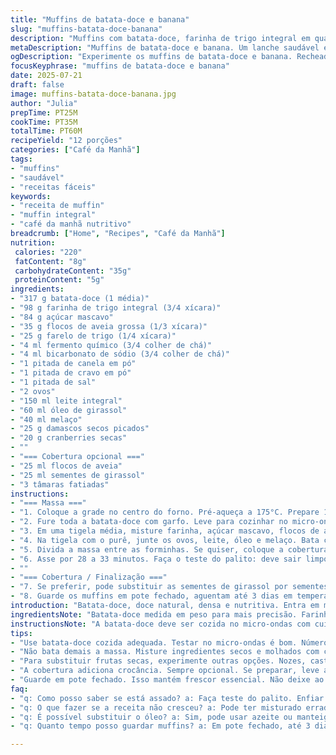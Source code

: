 ```yaml
---
title: "Muffins de batata-doce e banana"
slug: "muffins-batata-doce-banana"
description: "Muffins com batata-doce, farinha de trigo integral em quantidade reduzida, açúcar mascavo, aveia grossa, farelo de trigo, fermento e bicarbonato. Temperos, ovos, leite, óleo de girassol e melaço. Frutas secas variadas trocadas por damascos e cranberries secas. Cobertura opcional com aveia, sementes de girassol e fatias de tâmara. Massa úmida, textura macia e aroma de especiarias, ideal para café da manhã ou lanche."
metaDescription: "Muffins de batata-doce e banana. Um lanche saudável e delicioso. Perfeito para café da manhã ou lanche da tarde."
ogDescription: "Experimente os muffins de batata-doce e banana. Recheados de sabor e nutrientes, ótimos para qualquer hora do dia. Recorte de fruta seca."
focusKeyphrase: "muffins de batata-doce e banana"
date: 2025-07-21
draft: false
image: muffins-batata-doce-banana.jpg
author: "Julia"
prepTime: PT25M
cookTime: PT35M
totalTime: PT60M
recipeYield: "12 porções"
categories: ["Café da Manhã"]
tags:
- "muffins"
- "saudável"
- "receitas fáceis"
keywords:
- "receita de muffin"
- "muffin integral"
- "café da manhã nutritivo"
breadcrumb: ["Home", "Recipes", "Café da Manhã"]
nutrition: 
 calories: "220"
 fatContent: "8g"
 carbohydrateContent: "35g"
 proteinContent: "5g"
ingredients:
- "317 g batata-doce (1 média)"
- "98 g farinha de trigo integral (3/4 xícara)"
- "84 g açúcar mascavo"
- "35 g flocos de aveia grossa (1/3 xícara)"
- "25 g farelo de trigo (1/4 xícara)"
- "4 ml fermento químico (3/4 colher de chá)"
- "4 ml bicarbonato de sódio (3/4 colher de chá)"
- "1 pitada de canela em pó"
- "1 pitada de cravo em pó"
- "1 pitada de sal"
- "2 ovos"
- "150 ml leite integral"
- "60 ml óleo de girassol"
- "40 ml melaço"
- "25 g damascos secos picados"
- "20 g cranberries secas"
- ""
- "=== Cobertura opcional ==="
- "25 ml flocos de aveia"
- "25 ml sementes de girassol"
- "3 tâmaras fatiadas"
instructions:
- "=== Massa ==="
- "1. Coloque a grade no centro do forno. Pré-aqueça a 175°C. Prepare 12 forminhas para muffin com papel manteiga ou silicone."
- "2. Fure toda a batata-doce com garfo. Leve para cozinhar no micro-ondas por cerca de 5 minutos, virando na metade do tempo. Espere 4 minutos para esfriar e retire a polpa. Esmague grosseiramente com garfo até obter cerca de 2/3 xícara de purê."
- "3. Em uma tigela média, misture farinha, açúcar mascavo, flocos de aveia, farelo de trigo, fermento, bicarbonato, canela, cravo e sal. Reserve."
- "4. Na tigela com o purê, junte os ovos, leite, óleo e melaço. Bata com batedor elétrico em velocidade baixa por 1 minuto. Incorpore os ingredientes secos com colher de pau, só até misturar. Adicione os damascos e cranberries e mexa delicadamente."
- "5. Divida a massa entre as forminhas. Se quiser, coloque a cobertura: aveia, sementes e fatias de tâmara por cima, apertando levemente."
- "6. Asse por 28 a 33 minutos. Faça o teste do palito: deve sair limpo. Retire do forno e deixe esfriar ligeiramente em gradinha antes de desenformar."
- ""
- "=== Cobertura / Finalização ==="
- "7. Se preferir, pode substituir as sementes de girassol por sementes de abóbora, ou adicionar um toque de coco ralado na cobertura para variar."
- "8. Guarde os muffins em pote fechado, aguentam até 3 dias em temperatura ambiente ou mais na geladeira. Para melhor conservação, aqueça antes de servir."
introduction: "Batata-doce, doce natural, densa e nutritiva. Entra em muffin junto com farinha integral, dando mais fibra. Açúcar mascavo, adoça com toque caramelizado. Aveia com textura, farelo com saúde. Fermento e bicarbonato pra crescer. Canela e cravo, perfume que lembra festa, inverno. Ovos, leite, óleo, melaço. Tudo misturado sem pressa, só até dar liga. Frutas secas trocadas para mudar o gosto: damasco e cranberry entram, fugindo do comum. Cobertura opcional feita de aveia, sementes e tâmara, crocância e doçura extra. Tempo de forno ligeiramente maior para certeza do cozimento e textura molhadinha. São lanches rápidos, café da manhã reforçado, brisa boa qualquer hora. Misture sem medo. A doçura é acentuada, mas equilibrada, tudo para encarar o dia com sabor e energia. Caso queira, vai da manteiga cremosa por cima, ou um café passado na hora para acompanhar. Pode variar a fruta seca e as sementes, inspiração livre. O visual rústico, com a farinha integral e os flocos, entrega a alma integral, comida feita pra alimentar e agradar."
ingredientsNote: "Batata-doce medida em peso para mais precisão. Farinha integral reduzida para não ficar pesada, pode substituir por farinha branca caso prefira mais leve. Açúcar mascavo usado menos do que o original para diminuir o dulçor, já que melaço adoça e colabora com um sabor profundo. Flocos de aveia e farelo para textura e fibras. Fermento e bicarbonato ajustados para reagir junto com o melaço e os líquidos. Canela direto, mas cravo no lugar da noz-moscada para um toque diferente, funciona bem na batata-doce. Sal obrigatório para equilibrar. Ovos dão estrutura, leite integral para gordura e umidade. Óleo girassol é substituto da canola, comum e acessível no Brasil. Melaço brasileiro, escuro e intenso, troca o melaço tradicional. Em vez de figo e uva passa, damascos e cranberry secas que dão cor e sabor variados, mais brasileiros o damasco que se acha em boa parte do país. Cobertura leve, para agregar. Sementes girassol no lugar de abóbora podem variar o sabor e textura. Tâmaras substituem as figas, frutadas e doces."
instructionsNote: "A batata-doce deve ser cozida no micro-ondas com cuidado para não passar do ponto e ficar aguada. Picar e deixar esfriar ajuda na textura do purê. A mistura seca tem que estar bem distribuída para garantir fermentação correta e sabor uniforme. Incorporar os ingredientes secos devagar, não bater demais para manter textura leve nos muffins. Frutas secas misturadas por último, para não ficar pesado. A massa vai para forminhas preparadas, ajuda a liberar depois sem grudar. Cobertura vai por cima para que fique crocante e convidativa. Forno pré-aquecido é fundamental para crescimento correto. A duração do forno aumentada para garantir cozimento perfeito, evitando massa crua no meio. O teste do palito é simples e decisivo. Depois de assados, retirar e deixar esfriar um pouco para firmar. Guardar em pote fechado mantém frescor, pode ir na geladeira por mais tempo. Na hora de comer, pode reaquecer para recuperação do aroma e textura macia. Permite substituições nas frutas, sementes e óleo para adequar ao que tiver em casa, o método é o mais importante."
tips:
- "Use batata-doce cozida adequada. Testar no micro-ondas é bom. Número de minutos é chave. Precisa ficar macia. Senão, não dá certo. Isso impacta na textura."
- "Não bata demais a massa. Misture ingredientes secos e molhados com calma. Isso ajuda na leveza. Só até incorporar. Deixe grumos pequenos. Isso resulta em muffins mais fofos."
- "Para substituir frutas secas, experimente outras opções. Nozes, castanhas também são boas. Troque conforme disponível. Varie sempre ingredientes a gosto. Sementes podem mudar o sabor."
- "A cobertura adiciona crocância. Sempre opcional. Se preparar, leve ao forno. Apertar levemente a cobertura é importante. Evita que ela escorregue. Assim, ficará perfeita e saborosa."
- "Guarde em pote fechado. Isso mantém frescor essencial. Não deixe ao ar livre. Na geladeira, duram mais. Para sabor intenso, reaqueça sempre que possível. Isso é fundamental."
faq:
- "q: Como posso saber se está assado? a: Faça teste do palito. Enfiar no meio. Se sair limpo, pronto. Se não, mais tempo no forno. Ideal é um foco aqui."
- "q: O que fazer se a receita não cresceu? a: Pode ter misturado errado. Fermento e bicarbonato são chaves. Também, forno não estava na temperatura certa. Olhar esses pontos."
- "q: É possível substituir o óleo? a: Sim, pode usar azeite ou manteiga. Cada um dá gosto diferente. A gordura é essencial, mas tipo varía sabor."
- "q: Quanto tempo posso guardar muffins? a: Em pote fechado, até 3 dias fora. Frio, dura mais. Sempre bom reaquecer. Isso melhora a textura. Não deixe muito no ar."

---
```

